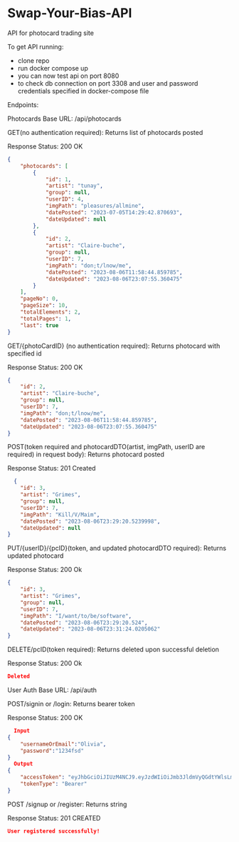# Swap-Your-Bias-API
API for photocard trading site

To get API running:   
   - clone repo
   - run docker compose up
   - you can now test api on port 8080
   - to check db connection on port 3308 and user and password credentials specified in docker-compose file

Endpoints:
  
  Photocards Base URL: /api/photocards

GET(no authentication required): Returns list of photocards posted 
  
  Response Status: 200 OK
```json
{
    "photocards": [
        {
            "id": 1,
            "artist": "tunay",
            "group": null,
            "userID": 4,
            "imgPath": "pleasures/allmine",
            "datePosted": "2023-07-05T14:29:42.870693",
            "dateUpdated": null
        },
        {
            "id": 2,
            "artist": "Claire-buche",
            "group": null,
            "userID": 7,
            "imgPath": "don;t/lnow/me",
            "datePosted": "2023-08-06T11:58:44.859785",
            "dateUpdated": "2023-08-06T23:07:55.360475"
        }
    ],
    "pageNo": 0,
    "pageSize": 10,
    "totalElements": 2,
    "totalPages": 1,
    "last": true
}
```

GET/{photoCardID} (no authentication required): Returns photocard with specified id
  
  Response Status: 200 OK
```json
{
    "id": 2,
    "artist": "Claire-buche",
    "group": null,
    "userID": 7,
    "imgPath": "don;t/lnow/me",
    "datePosted": "2023-08-06T11:58:44.859785",
    "dateUpdated": "2023-08-06T23:07:55.360475"
}
```
POST(token required and photocardDTO(artist, imgPath, userID are required) in request body): Returns photocard posted
  
  Response Status: 201 Created
```json
  {
    "id": 3,
    "artist": "Grimes",
    "group": null,
    "userID": 7,
    "imgPath": "Kill/V/Maim",
    "datePosted": "2023-08-06T23:29:20.5239998",
    "dateUpdated": null
}
```
PUT/{userID}/{pcID}(token, and updated photocardDTO required): Returns updated photocard
  
  Response Status: 200 Ok
```json
{
    "id": 3,
    "artist": "Grimes",
    "group": null,
    "userID": 7,
    "imgPath": "I/want/to/be/software",
    "datePosted": "2023-08-06T23:29:20.524",
    "dateUpdated": "2023-08-06T23:31:24.0205062"
}
```
DELETE/pcID(token required): Returns deleted upon successful deletion
  
  Response Status: 200 Ok
```json
Deleted
```

 User Auth Base URL: /api/auth

POST/signin or /login: Returns bearer token

  Response Status: 200 OK

```json
  Input
{
    "usernameOrEmail":"Olivia",
    "password":"1234fsd"
}
  Output
{
    "accessToken": "eyJhbGciOiJIUzM4NCJ9.eyJzdWIiOiJmb3JldmVyQGdtYWlsLmNvbSIsImlhdCI6MTY5MTkwNzY5NiwiZXhwIjoxNjkyNTEyNDk2fQ.rWXW_kcaT-KBtVFiFXy_GPbYLxhFY53VcI7q7ZCtf4dOPv3TU7Xqr6YQ9Rt_IoBU",
    "tokenType": "Bearer"
}
```

POST /signup or /register: Returns string

  Response Status: 201 CREATED
```json
User registered successfully!
```
        
    




